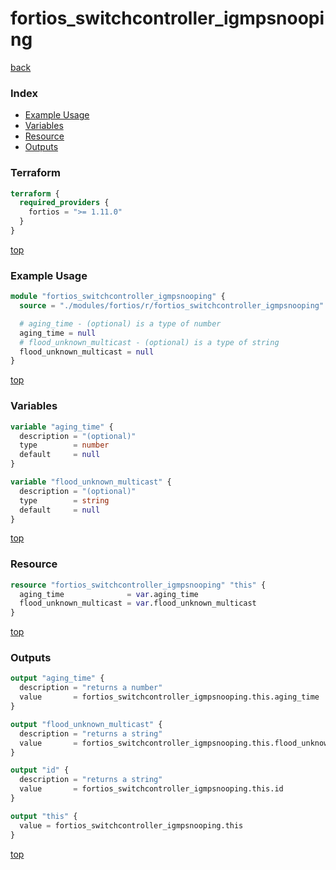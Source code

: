 # fortios_switchcontroller_igmpsnooping

[back](../fortios.md)

### Index

- [Example Usage](#example-usage)
- [Variables](#variables)
- [Resource](#resource)
- [Outputs](#outputs)

### Terraform

```terraform
terraform {
  required_providers {
    fortios = ">= 1.11.0"
  }
}
```

[top](#index)

### Example Usage

```terraform
module "fortios_switchcontroller_igmpsnooping" {
  source = "./modules/fortios/r/fortios_switchcontroller_igmpsnooping"

  # aging_time - (optional) is a type of number
  aging_time = null
  # flood_unknown_multicast - (optional) is a type of string
  flood_unknown_multicast = null
}
```

[top](#index)

### Variables

```terraform
variable "aging_time" {
  description = "(optional)"
  type        = number
  default     = null
}

variable "flood_unknown_multicast" {
  description = "(optional)"
  type        = string
  default     = null
}
```

[top](#index)

### Resource

```terraform
resource "fortios_switchcontroller_igmpsnooping" "this" {
  aging_time              = var.aging_time
  flood_unknown_multicast = var.flood_unknown_multicast
}
```

[top](#index)

### Outputs

```terraform
output "aging_time" {
  description = "returns a number"
  value       = fortios_switchcontroller_igmpsnooping.this.aging_time
}

output "flood_unknown_multicast" {
  description = "returns a string"
  value       = fortios_switchcontroller_igmpsnooping.this.flood_unknown_multicast
}

output "id" {
  description = "returns a string"
  value       = fortios_switchcontroller_igmpsnooping.this.id
}

output "this" {
  value = fortios_switchcontroller_igmpsnooping.this
}
```

[top](#index)